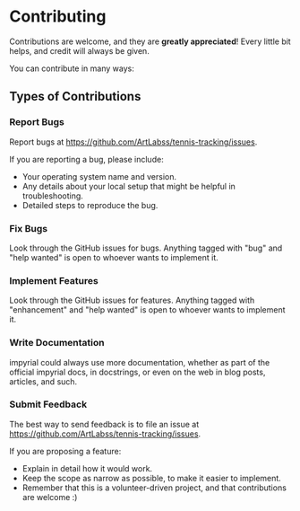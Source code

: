 # Contributing

Contributions are welcome, and they are <strong>greatly appreciated</strong>! Every little bit
helps, and credit will always be given.

You can contribute in many ways:

## Types of Contributions

### Report Bugs

Report bugs at https://github.com/ArtLabss/tennis-tracking/issues.

If you are reporting a bug, please include:

- Your operating system name and version.
- Any details about your local setup that might be helpful in troubleshooting.
- Detailed steps to reproduce the bug.

### Fix Bugs


Look through the GitHub issues for bugs. Anything tagged with "bug" and "help
wanted" is open to whoever wants to implement it.

### Implement Features

Look through the GitHub issues for features. Anything tagged with "enhancement"
and "help wanted" is open to whoever wants to implement it.

### Write Documentation


impyrial could always use more documentation, whether as part of the
official impyrial docs, in docstrings, or even on the web in blog posts,
articles, and such.

### Submit Feedback

The best way to send feedback is to file an issue at 
https://github.com/ArtLabss/tennis-tracking/issues.

If you are proposing a feature:

- Explain in detail how it would work.
- Keep the scope as narrow as possible, to make it easier to implement.
- Remember that this is a volunteer-driven project, and that contributions 
  are welcome :)
